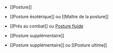 -   [[Posture]] 
      
-   [[Posture ésotérique]] ou [[Maître de la posture]]
	   
-   [[Prés au combat]] ou [Posture fluide](../../../2.%20Talents/2.%20Talent%20amméliorant%20un%20talent%20de%20base/Posture/Posture%20fluide.md)
    
-   [[Posture supplémentaire]]
    
-   [[Posture supplémentaire]] ou [[Posture ultime]]

 